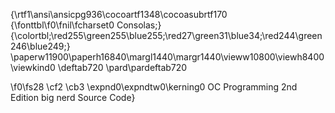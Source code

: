 {\rtf1\ansi\ansicpg936\cocoartf1348\cocoasubrtf170
{\fonttbl\f0\fnil\fcharset0 Consolas;}
{\colortbl;\red255\green255\blue255;\red27\green31\blue34;\red244\green246\blue249;}
\paperw11900\paperh16840\margl1440\margr1440\vieww10800\viewh8400\viewkind0
\deftab720
\pard\pardeftab720

\f0\fs28 \cf2 \cb3 \expnd0\expndtw0\kerning0
OC Programming 2nd Edition big nerd Source Code}